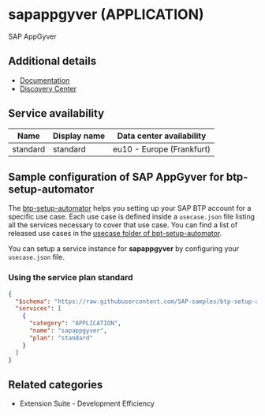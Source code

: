 # sapappgyver (APPLICATION)

SAP AppGyver

## Additional details

- [Documentation](https://help.sap.com/viewer/6a5fc562f6e2402aa84b0416614a05fc/Dev/en-US)
- [Discovery Center](https://discovery-center.cloud.sap/#/serviceCatalog/sap-appgyver)

## Service availability

| Name | Display name | Data center availability  |
|------|----------------|---------------------------|
|  standard  |  standard  | eu10 - Europe (Frankfurt)  |

## Sample configuration of **SAP AppGyver** for btp-setup-automator

The [btp-setup-automator](https://github.com/SAP-samples/btp-setup-automator) helps you setting up your SAP BTP account for a specific use case. Each use case is defined inside a `usecase.json` file listing all the services necessary to cover that use case. You can find a list of released use cases in the [usecase folder of bpt-setup-automator](https://github.com/SAP-samples/btp-setup-automator/tree/main/usecases).

You can setup a service instance for **sapappgyver** by configuring your `usecase.json` file.

### Using the service plan **standard**

```json
{
  "$schema": "https://raw.githubusercontent.com/SAP-samples/btp-setup-automator/main/libs/btpsa-usecase.json",
  "services": [
    {
      "category": "APPLICATION",
      "name": "sapappgyver",
      "plan": "standard"      
    }
  ]
}
```

## Related categories

- Extension Suite - Development Efficiency